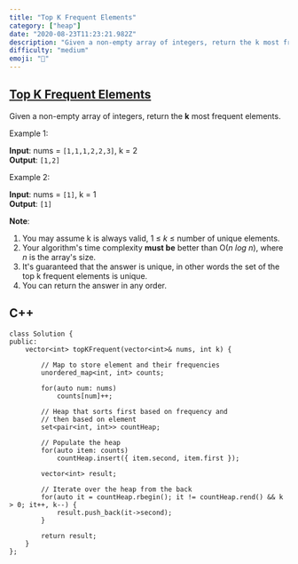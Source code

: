 ```yaml
---
title: "Top K Frequent Elements"
category: ["heap"]
date: "2020-08-23T11:23:21.982Z"
description: "Given a non-empty array of integers, return the k most frequent elements."
difficulty: "medium"
emoji: "🧐"
---
```


## [Top K Frequent Elements](https://leetcode.com/problems/top-k-frequent-elements/)

Given a non-empty array of integers, return the **k** most frequent elements.

Example 1:

**Input**: nums = `[1,1,1,2,2,3]`, k = 2  
**Output**: `[1,2]`

Example 2:

**Input**: nums = `[1]`, k = 1  
**Output**: `[1]`

**Note**:

1. You may assume k is always valid, 1 ≤ _k_ ≤ number of unique elements.
2. Your algorithm's time complexity **must be** better than O(_n log n_), where _n_ is the array's size.
3. It's guaranteed that the answer is unique, in other words the set of the top k frequent elements is unique.
4. You can return the answer in any order.

## C++

```cpp{numberLines: true}
class Solution {
public:
    vector<int> topKFrequent(vector<int>& nums, int k) {

        // Map to store element and their frequencies
        unordered_map<int, int> counts;

        for(auto num: nums)
            counts[num]++;

        // Heap that sorts first based on frequency and 
        // then based on element
        set<pair<int, int>> countHeap;

        // Populate the heap
        for(auto item: counts)
            countHeap.insert({ item.second, item.first });

        vector<int> result;

        // Iterate over the heap from the back
        for(auto it = countHeap.rbegin(); it != countHeap.rend() && k > 0; it++, k--) {
            result.push_back(it->second);
        }

        return result;
    }
};
```
